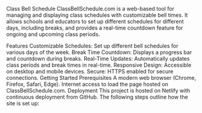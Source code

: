 Class Bell Schedule
ClassBellSchedule.com is a web-based tool for managing and displaying class schedules with customizable bell times. It allows schools and educators to set up different schedules for different days, including breaks, and provides a real-time countdown feature for ongoing and upcoming class periods.

Features
Customizable Schedules: Set up different bell schedules for various days of the week.
Break Time Countdown: Displays a progress bar and countdown during breaks.
Real-Time Updates: Automatically updates class periods and break times in real-time.
Responsive Design: Accessible on desktop and mobile devices.
Secure: HTTPS enabled for secure connections.
Getting Started
Prerequisites
A modern web browser (Chrome, Firefox, Safari, Edge).
Internet access to load the page hosted on ClassBellSchedule.com.
Deployment
This project is hosted on Netlify with continuous deployment from GitHub. The following steps outline how the site is set up:
